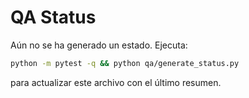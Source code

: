 # QA Status

Aún no se ha generado un estado. Ejecuta:

```bash
python -m pytest -q && python qa/generate_status.py
```

para actualizar este archivo con el último resumen.
